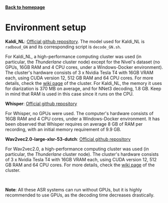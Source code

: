 [**Back to homepage**](../index.md)

# Environment setup


**Kaldi_NL**: [Official github repository](https://github.com/opensource-spraakherkenning-nl/Kaldi_NL). The model used for Kaldi_NL is `radboud_GN` and its corresponding script is `decode_GN.sh`.

For Kaldi_NL, a high-performance computing cluster was used (in particular, the *Thunderlane* cluster node) except for the Nivel's dataset (no GPUs, 16GB RAM and 4 CPU cores, under a Windows-Docker environment). The cluster's hardware consists of 3 x Nvidia Tesla T4 with 16GB VRAM each, using CUDA version 12, 512 GB RAM and 64 CPU cores. For more details, check the [wiki page](https://ponyland.science.ru.nl/ponyland/about/) of the cluster.
For Kaldi_NL, the memory it uses for diarization is 370 MB on average, and for NNet3 decoding, 1.8 GB. Keep in mind that RAM is used in this case since it runs on the CPU.

**Whisper**: [Official github repository](https://github.com/openai/whisper)

For Whisper, no GPUs were used. The computer's hardware consists of 16GB RAM and 4 CPU cores, under a Windows-Docker environment. It has been observed that Whisper requires on average 8 GB of RAM per recording, with an initial memory requirement of 9.9 GB.


**Wav2vec2.0-large-xlsr-53-dutch**: [Official github repository](https://huggingface.co/jonatasgrosman/wav2vec2-large-xlsr-53-dutch)

For Wav2vec2.0, a high-performance computing cluster was used (in particular, the *Thunderlane* cluster node). The cluster's hardware consists of 3 x Nvidia Tesla T4 with 16GB VRAM each, using CUDA version 12, 512 GB RAM and 64 CPU cores. For more details, check the [wiki page](https://ponyland.science.ru.nl/ponyland/about/) of the cluster.

<br>

**Note**: All these ASR systems can run without GPUs, but it is highly recommended to use GPUs, as the decoding time decreases drastically.
